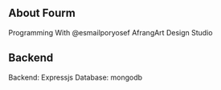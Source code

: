 
## About Fourm
 Programming With @esmailporyosef
 AfrangArt Design Studio



## Backend
Backend: Expressjs
Database: mongodb



